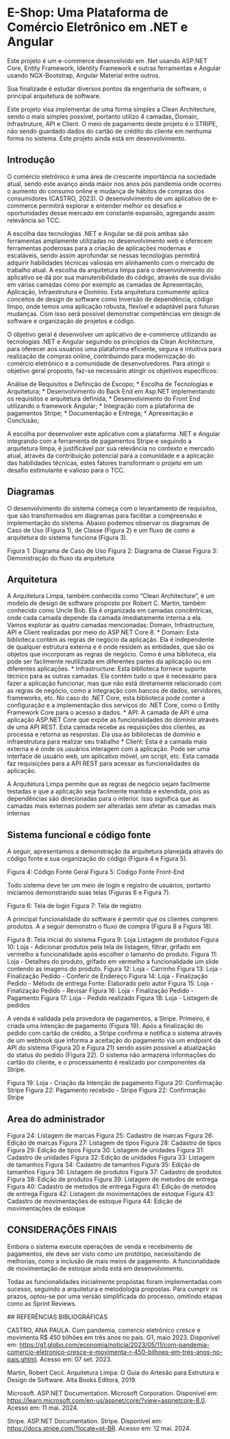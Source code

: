 # E-Shop: Uma Plataforma de Comércio Eletrônico em .NET e Angular

<p> Este projeto é um e-commerce desenvolvido em .Net usando ASP.NET Core, Entity Framework, Identity Framework e outras ferramentas e Angular usando NGX-Bootstrap, Angular Material entre outros. </p>
<p>
Sua finalizade é estudar diversos pontos da engenharia de software, o principal arquitetura de software.
</p>
<p>
Este projeto visa implementar de uma forma simples a Clean Architecture, sendo o mais simples possível, portanto utilizo 4 camadas, Domain, Infrastruture, API e Client.
O meio de pagamento deste projeto é o STRIPE, não sendo guardado dados do cartão de crédito do cliente em nenhuma forma no sistema.
Este projeto ainda está em desenvolvimento.
</p>

## Introdução
<p>  
O comércio eletrônico é uma área de crescente importância na sociedade atual, sendo este avanço ainda maior nos anos pós pandemia onde ocorreu o aumento do consumo online e mudança de hábitos de compras dos consumidores (CASTRO, 2023). O desenvolvimento de um aplicativo de e-commerce permitirá explorar e entender melhor os desafios e oportunidades desse mercado em constante expansão, agregando assim relevância ao TCC.</p>
<p>
A escolha das tecnologias .NET e Angular se dá pois ambas são ferramentas amplamente utilizadas no desenvolvimento web e oferecem ferramentas poderosas para a criação de aplicações modernas e escaláveis, sendo assim aprofundar se nessas tecnologias permitirá adquirir habilidades técnicas valiosas em alinhamento com o mercado de trabalho atual.
A escolha da arquitetura limpa para o desenvolvimento do aplicativo se dá por sua manutenibilidade do código, através de sua divisão em várias camadas como por exemplo as camadas de Apresentação, Aplicação, Infraestrutura e Domínio. Esta arquitetura comumente aplica conceitos de design de software como Inversão de dependência, código limpo, onde temos uma aplicação robusta, flexível e adaptável para futuras mudanças. Com isso será possível demonstrar competências em design de software e organização de projetos e código.
</p>
<p>
	O objetivo geral é desenvolver um aplicativo de e-commerce utilizando as tecnologias .NET e Angular seguindo os princípios da Clean Architecture, para oferecer aos usuários uma plataforma eficiente, segura e intuitiva para realização de compras online, contribuindo para modernização do comércio eletrônico e a comunidade de desenvolvedores.
Para atingir o objetivo geral proposto, faz-se necessário atingir os objetivos específicos:
</p>
<p>
Análise de Requisitos e Definição de Escopo;
* Escolha de Tecnologias e Arquitetura;
* Desenvolvimento do Back End em Asp.NET implementando os requisitos e arquitetura definida;
* Desenvolvimento do Front End utilizando o framework Angular;
* Integração com a plataforma de pagamentos Stripe;
* Documentação e Entrega;
* Apresentação e Conclusão;
</p>
<p>
	A escolha por desenvolver este aplicativo com a plataforma .NET e Angular integrando com a ferramenta de pagamentos Stripe e seguindo a arquitetura limpa, é justificável por sua relevância no contexto e mercado atual, através da contribuição potencial para a comunidade e a aplicação das habilidades técnicas, estes fatores transformam o projeto em um desafio estimulante e valioso para o TCC.
</p>


## Diagramas
<p> O desenvolvimento do sistema começa com o levantamento de requisitos, que são transformados em diagramas para facilitar a compreensão e implementação do sistema. Abaixo podemos observar os diagramas de Caso de Uso (Figura 1), de Classe (Figura 2) e um fluxo de como a arquitetura do sistema funciona (Figura 3).
</p>

Figura 1: Diagrama de Caso de Uso
Figura 2: Diagrama de Classe
Figura 3: Demonstração do fluxo da arquitetura


## Arquitetura
<p>A Arquitetura Limpa, também conhecida como “Clean Architecture”, é um modelo de design de software proposto por Robert C. Martin, também conhecido como Uncle Bob. Ela é organizada em camadas concêntricas, onde cada camada depende da camada imediatamente interna a ela. Vamos explorar as quatro camadas mencionadas: Domain, Infrastructure, API e Client realizadas por meio do ASP.NET Core 8.
*  Domain: Esta biblioteca contém as regras de negócio da aplicação. Ela é independente de qualquer estrutura externa e é onde residem as entidades, que são os objetos que incorporam as regras de negócio. Como é uma biblioteca, ela pode ser facilmente reutilizada em diferentes partes da aplicação ou em diferentes aplicações.
* Infrastructure: Esta biblioteca fornece suporte técnico para as outras camadas. Ela contém tudo o que é necessário para fazer a aplicação funcionar, mas que não está diretamente relacionado com as regras de negócio, como a integração com bancos de dados, servidores, frameworks, etc. No caso do .NET Core, esta biblioteca pode conter a configuração e a implementação dos serviços do .NET Core, como o Entity Framework Core para o acesso a dados.
* API: A camada de API é uma aplicação ASP.NET Core que expõe as funcionalidades do domínio através de uma API REST. Esta camada recebe as requisições dos clientes, as processa e retorna as respostas. Ela usa as bibliotecas de domínio e infraestrutura para realizar seu trabalho
* Client: Esta é a camada mais externa e é onde os usuários interagem com a aplicação. Pode ser uma interface de usuário web, um aplicativo móvel, um script, etc. Esta camada faz requisições para a API REST para acessar as funcionalidades da aplicação.
</p>
<p>
A Arquitetura Limpa permite que as regras de negócio sejam facilmente testadas e que a aplicação seja facilmente mantida e estendida, pois as dependências são direcionadas para o interior. Isso significa que as camadas mais externas podem ser alteradas sem afetar as camadas mais internas
</p>

## Sistema funcional e código fonte
<p>
A seguir, apresentamos a demonstração da arquitetura planejada através do código fonte e sua organização do código (Figura 4 e Figura 5).
</p>

Figura 4: Código Fonte Geral
Figura 5: Código Fonte Front-End 

<p>
Todo sistema deve ter um meio de login e registro de usuários, portanto iniciamos demonstrando suas telas (Figuras 6 e Figura 7).
</p>

Figura 6: Tela de login
Figura 7: Tela de registro

<p>
A principal funcionalidade do software é permitir que os clientes comprem produtos. A a seguir demonstro o fluxo de compra (Figura 8 a Figura 18).
</p>

Figura 8: Tela inicial do sistema
Figura 9: Loja  Listagem de produtos
Figura 10: Loja - Adicionar produtos pela tela de listagem, filtrar, grifado em vermelho a funcionalidade após escolher o tamanho do produto.
Figura 11: Loja - Detalhes do produto, grifado em vermelho a funcionalidade um slide contendo as imagens do produto.
Figura 12: Loja - Carrinho
Figura 13: Loja - Finalização Pedido - Conferir de Endereço
Figura 14: Loja - Finalização Pedido - Método de entrega
Fonte: Elaborado pelo autor
Figura 15: Loja - Finalização Pedido - Revisar
Figura 16: Loja - Finalização Pedido - Pagamento
Figura 17: Loja - Pedido realizado
Figura 18: Loja - Listagem de pedidos

<p>
A venda é validada pela provedora de pagamentos, a Stripe. Primeiro, é criada uma intenção de pagamento (Figura 19). Após a finalização do pedido com cartão de crédito, a Stripe confirma e notifica o sistema através de um webhook que informa a aceitação do pagamento via um endpoint da API do sistema (Figura 20 e Figura 21) sendo assim possível a atualização do status do pedido (Figura 22). O sistema não armazena informações do cartão do cliente, e o processamento é realizado por componentes da Stripe.
</p>

Figura 19: Loja - Criação da Intenção de pagamento
Figura 20: Confirmação Stripe
Figura 22: Pagamento recebido - Stripe
Figura 22: Confirmação Stripe

## Area do administrador

Figura 24: Listagem de marcas
Figura 25: Cadastro de marcas
Figura 26: Edição de marcas
Figura 27: Listagem de tipos
Figura 28: Cadastro de tipos
Figura 29: Edição de tipos
Figura 30: Listagem de unidades
Figura 31: Cadastro de unidades
Figura 32: Edição de unidades
Figura 33: Listagem de tamanhos
Figura 34: Cadastro de tamanhos
Figura 35: Edição de tamanhos
Figura 36: Listagem de produtos
Figura 37: Cadastro de produtos
Figura 38: Edição de produtos
Figura 39: Listagem de metodos de entrega
Figura 40: Cadastro de metodos de entrega
Figura 41: Edição de metodos de entrega
Figura 42: Listagem de movimentações de estoque
Figura 43: Cadastro de movimentações de estoque
Figura 44: Edição de movimentações de estoque

## CONSIDERAÇÕES FINAIS 
<p>
  
Embora o sistema execute operações de venda e recebimento de pagamentos, ele deve ser visto como um protótipo, necessitando de melhorias, como a inclusão de mais meios de pagamento. A funcionalidade de movimentação de estoque ainda está em desenvolvimento. 
</p>
<p>
Todas as funcionalidades inicialmente propóstas foram implementadas com sucesso, seguindo a arquitetura e metodologia propostas. Para cumprir os prazos, optou-se por uma versão simplificada do processo, omitindo etapas como as Sprint Reviews.
</p>
## REFERÊNCIAS BIBLIOGRÁFICAS

CASTRO, ANA PAULA. Com pandemia, comercio eletrônico cresce e movimenta R$ 450 bilhões em três anos no país. G1, maio 2023. Disponível em: <https://g1.globo.com/economia/noticia/2023/05/11/com-pandemia-comercio-eletronico-cresce-e-movimenta-r-450-bilhoes-em-tres-anos-no-pais.ghtml>. Acesso em: 07 set. 2023.

Martin, Robert  Cecil. Arquitetura Limpa: O Guia do Artesão para Estrutura e Design de Software. Alta Books Editora, 2019.

Microsoft. ASP.NET Documentation. Microsoft Corporation. Disponível em: <https://learn.microsoft.com/en-us/aspnet/core/?view=aspnetcore-8.0>. Acesso em: 11 mai. 2024.

Stripe. ASP.NET Documentation. Stripe. Disponível em: <https://docs.stripe.com/?locale=pt-BR>. Acesso em: 12 mai. 2024.



